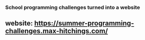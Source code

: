 ### School programming challenges turned into a website

## website: https://summer-programming-challenges.max-hitchings.com/
